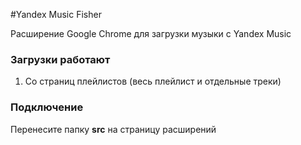 #Yandex Music Fisher

Расширение Google Chrome для загрузки музыки с Yandex Music

### Загрузки работают

1. Со страниц плейлистов (весь плейлист и отдельные треки)

### Подключение

Перенесите папку __src__ на страницу расширений
